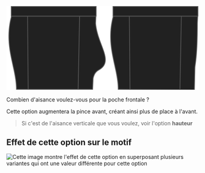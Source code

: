 ![L'option galbe pour Bruce](./bulge.svg)

Combien d'aisance voulez-vous pour la poche frontale ?

Cette option augmentera la pince avant, créant ainsi plus de place à l'avant.

> Si c'est de l'aisance verticale que vous voulez, voir l'option **hauteur**

## Effet de cette option sur le motif

![Cette image montre l'effet de cette option en superposant plusieurs variantes qui ont une valeur différente pour cette option](bruce\_bulge\_sample.svg "Effet de cette option sur le motif")
